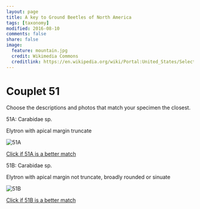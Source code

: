 ```yaml
---
layout: page
title: A key to Ground Beetles of North America
tags: [taxonomy]
modified: 2016-08-10
comments: false
share: false
image:
  feature: mountain.jpg
  credit: Wikimedia Commons
  creditlink: https://en.wikipedia.org/wiki/Portal:United_States/Selected_panorama#/media/File:Mount_Ellinor,_Mount_Washington_Panorama.jpg
---
```


# Couplet 51


Choose the descriptions and photos that match your specimen the closest. 

51A: Carabidae sp. 

Elytron with apical margin truncate

![51A](//klevan.github.io/images/keyfigs/Key1_51_51A.png)

[Click if 51A is a better match](//klevan.github.io/dynamicTaxonomy/Key1_52)


51B: Carabidae sp. 

Elytron with apical margin not truncate, broadly rounded or sinuate

![51B](//klevan.github.io/images/keyfigs/Key1_51_51B.png)

[Click if 51B is a better match](//klevan.github.io/dynamicTaxonomy/Key1_57)

